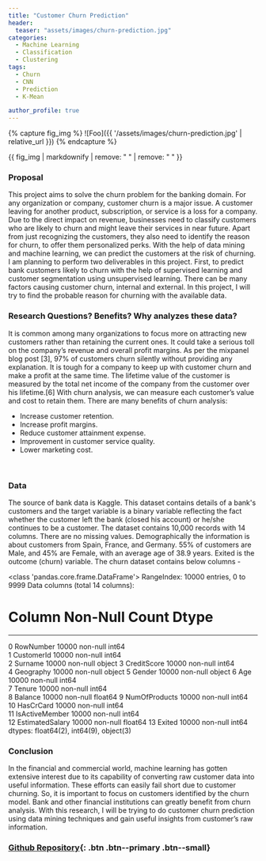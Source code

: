 ```yaml
---
title: "Customer Churn Prediction"
header:
  teaser: "assets/images/churn-prediction.jpg"
categories:
  - Machine Learning
  - Classification
  - Clustering
tags:
  - Churn 
  - CNN
  - Prediction
  - K-Mean

author_profile: true
---
```


{% capture fig_img %}
![Foo]({{ '/assets/images/churn-prediction.jpg' | relative_url }})
{% endcapture %}

{{ fig_img | markdownify | remove: "
" | remove: "
" }}

### Proposal
This project aims to solve the churn problem for the banking domain. For any organization or company, customer churn is a major issue. A customer leaving for another product, subscription, or service is a loss for a company. Due to the direct impact on revenue, businesses need to classify customers who are likely to churn and might leave their services in near future. Apart from just recognizing the customers, they also need to identify the reason for churn, to offer them personalized perks. With the help of data mining and machine learning, we can predict the customers at the risk of churning. I am planning to perform two deliverables in this project. First, to predict bank customers likely to churn with the help of supervised learning and customer segmentation using unsupervised learning. There can be many factors causing customer churn, internal and external. In this project, I will try to find the probable reason for churning with the available data.
<br />

### Research Questions? Benefits? Why analyzes these data?
It is common among many organizations to focus more on attracting new customers rather than retaining the current ones. It could take a serious toll on the company’s revenue and overall profit margins. As per the mixpanel blog post [3], 97% of customers churn silently without providing any explanation. It is tough for a company to keep up with customer churn and make a profit at the same time. The lifetime value of the customer is measured by the total net income of the company from the customer over his lifetime.[6] With churn analysis, we can measure each customer’s value and cost to retain them.  There are many benefits of churn analysis:
 - Increase customer retention.
 - Increase profit margins.
 - Reduce customer attainment expense.
 - Improvement in customer service quality.
 - Lower marketing cost.
<br />


### Data
The source of bank data is Kaggle. This dataset contains details of a bank's customers and the target variable is a binary variable reflecting the fact whether the customer left the bank (closed his account) or he/she continues to be a customer. The dataset contains 10,000 records with 14 columns. There are no missing values. Demographically the information is about customers from Spain, France, and Germany. 55% of customers are Male, and 45% are Female, with an average age of 38.9 years. Exited is the outcome (churn) variable. 
The churn dataset contains below columns - 

<class 'pandas.core.frame.DataFrame'>
RangeIndex: 10000 entries, 0 to 9999
Data columns (total 14 columns):
 #   Column           Non-Null Count  Dtype  
---  ------           --------------  -----  
 0   RowNumber        10000 non-null  int64  
 1   CustomerId       10000 non-null  int64  
 2   Surname          10000 non-null  object 
 3   CreditScore      10000 non-null  int64  
 4   Geography        10000 non-null  object 
 5   Gender           10000 non-null  object 
 6   Age              10000 non-null  int64  
 7   Tenure           10000 non-null  int64  
 8   Balance          10000 non-null  float64
 9   NumOfProducts    10000 non-null  int64  
 10  HasCrCard        10000 non-null  int64  
 11  IsActiveMember   10000 non-null  int64  
 12  EstimatedSalary  10000 non-null  float64
 13  Exited           10000 non-null  int64  
dtypes: float64(2), int64(9), object(3)
<br />

### Conclusion
In the financial and commercial world, machine learning has gotten extensive interest due to its capability of converting raw customer data into useful information. These efforts can easily fail short due to customer churning. So, it is important to focus on customers identified by the churn model. Bank and other financial institutions can greatly benefit from churn analysis. With this research, I will be trying to do customer churn prediction using data mining techniques and gain useful insights from customer’s raw information. 

### [Github Repository](https://github.com/GARV3007/Customer-Churn-Prediction){: .btn .btn--primary .btn--small}
